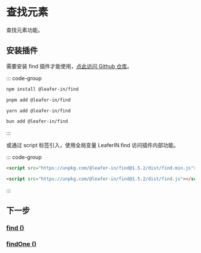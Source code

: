 # 查找元素

查找元素功能。

## 安装插件

需要安装 find 插件才能使用，[点此访问 Github 仓库](https://github.com/leaferjs/leafer-in/tree/main/packages/find)。

::: code-group

```sh [npm]
npm install @leafer-in/find
```

```sh [pnpm]
pnpm add @leafer-in/find
```

```sh [yarn]
yarn add @leafer-in/find
```

```sh [bun]
bun add @leafer-in/find
```

:::

或通过 script 标签引入，使用全局变量 LeaferIN.find 访问插件内部功能。

::: code-group

```html [find.min]
<script src="https://unpkg.com/@leafer-in/find@1.5.2/dist/find.min.js"></script>
```

```html [find]
<script src="https://unpkg.com/@leafer-in/find@1.5.2/dist/find.js"></script>
```

<!-- https://unpkg.com 无法访问时，可替换为 https://cdn.jsdelivr.net/npm -->

:::

## 下一步

### [find ()](/reference/UI/find.md)

### [findOne ()](/reference/UI/findOne.md)
